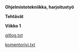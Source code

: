 **Ohjelmistotekniikka, harjoitustyö**

**Tehtävät**

**Viikko 1**

[gitlog.txt](https://github.com/Antgoblin/ot-harjoitustyo/blob/master/laskarit/viikko1/gitlog.txt)

[komentorivi.txt](https://github.com/Antgoblin/ot-harjoitustyo/blob/master/laskarit/viikko1/komentorivi.txt)
